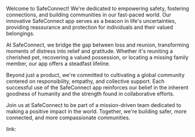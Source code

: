 Welcome to SafeConnect! We're dedicated to empowering safety, fostering connections, and building communities in our fast-paced world. Our innovative SafeConnect app serves as a beacon in life's uncertainties, providing reassurance and protection for individuals and their valued belongings.

At SafeConnect, we bridge the gap between loss and reunion, transforming moments of distress into relief and gratitude. Whether it's reuniting a cherished pet, recovering a valued possession, or locating a missing family member, our app offers a steadfast lifeline.

Beyond just a product, we're committed to cultivating a global community centered on responsibility, empathy, and collective support. Each successful use of the SafeConnect app reinforces our belief in the inherent goodness of humanity and the strength found in collaborative efforts.

Join us at SafeConnect to be part of a mission-driven team dedicated to making a positive impact in the world. Together, we're building safer, more connected, and more compassionate communities.

link: 
